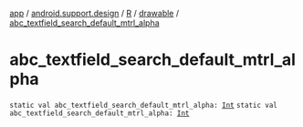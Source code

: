 [app](../../../index.md) / [android.support.design](../../index.md) / [R](../index.md) / [drawable](index.md) / [abc_textfield_search_default_mtrl_alpha](./abc_textfield_search_default_mtrl_alpha.md)

# abc_textfield_search_default_mtrl_alpha

`static val abc_textfield_search_default_mtrl_alpha: `[`Int`](https://kotlinlang.org/api/latest/jvm/stdlib/kotlin/-int/index.html)
`static val abc_textfield_search_default_mtrl_alpha: `[`Int`](https://kotlinlang.org/api/latest/jvm/stdlib/kotlin/-int/index.html)
